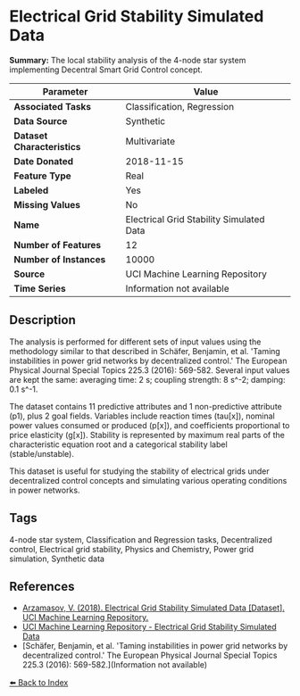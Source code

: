 # Electrical Grid Stability Simulated Data

**Summary:** The local stability analysis of the 4-node star system implementing Decentral Smart Grid Control concept.

| Parameter | Value |
| --- | --- |
| **Associated Tasks** | Classification, Regression |
| **Data Source** | Synthetic |
| **Dataset Characteristics** | Multivariate |
| **Date Donated** | 2018-11-15 |
| **Feature Type** | Real |
| **Labeled** | Yes |
| **Missing Values** | No |
| **Name** | Electrical Grid Stability Simulated Data |
| **Number of Features** | 12 |
| **Number of Instances** | 10000 |
| **Source** | UCI Machine Learning Repository |
| **Time Series** | Information not available |

## Description

The analysis is performed for different sets of input values using the methodology similar to that described in Schäfer, Benjamin, et al. 'Taming instabilities in power grid networks by decentralized control.' The European Physical Journal Special Topics 225.3 (2016): 569-582. Several input values are kept the same: averaging time: 2 s; coupling strength: 8 s^-2; damping: 0.1 s^-1.

The dataset contains 11 predictive attributes and 1 non-predictive attribute (p1), plus 2 goal fields. Variables include reaction times (tau[x]), nominal power values consumed or produced (p[x]), and coefficients proportional to price elasticity (g[x]). Stability is represented by maximum real parts of the characteristic equation root and a categorical stability label (stable/unstable).

This dataset is useful for studying the stability of electrical grids under decentralized control concepts and simulating various operating conditions in power networks.

## Tags

4-node star system, Classification and Regression tasks, Decentralized control, Electrical grid stability, Physics and Chemistry, Power grid simulation, Synthetic data

## References

- [Arzamasov, V. (2018). Electrical Grid Stability Simulated Data [Dataset]. UCI Machine Learning Repository.](https://doi.org/10.24432/C5PG66)
- [UCI Machine Learning Repository - Electrical Grid Stability Simulated Data](https://archive.ics.uci.edu/ml/datasets/Electrical+Grid+Stability+Simulated+Data)
- [Schäfer, Benjamin, et al. 'Taming instabilities in power grid networks by decentralized control.' The European Physical Journal Special Topics 225.3 (2016): 569-582.](Information not available)

[⬅️ Back to Index](../README.md)
